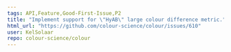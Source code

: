```yaml
---
tags: API,Feature,Good-First-Issue,P2
title: "Implement support for \"HyAB\" large colour difference metric."
html_url: "https://github.com/colour-science/colour/issues/610"
user: KelSolaar
repo: colour-science/colour
---
```


